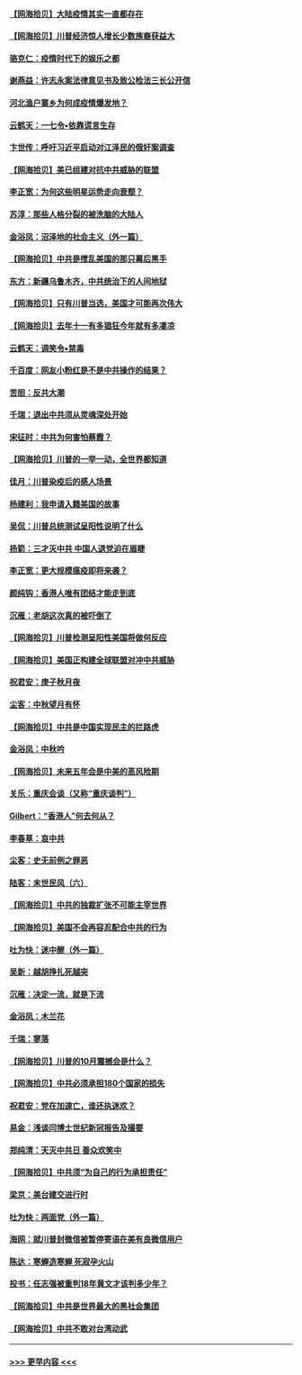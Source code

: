 #### [【网海拾贝】大陆疫情其实一直都存在](../pages/nsc993/n12473948.md?t=10141802) 
#### [【网海拾贝】川普经济惊人增长少数族裔获益大](../pages/nsc993/n12471565.md?t=10141802) 
#### [骆克仁：疫情时代下的娱乐之都](../pages/nsc993/n12471312.md?t=10141802) 
#### [谢燕益：许志永案法律意见书及致公检法三长公开信](../pages/nsc993/n12470870.md?t=10141802) 
#### [河北渔户寨乡为何成疫情爆发地？](../pages/nsc993/n12464936.md?t=10141802) 
#### [云鹤天：一七令▪依靠谎言生存](../pages/nsc993/n12470034.md?t=10141802) 
#### [卞世传：呼吁习近平启动对江泽民的俄奸案调查](../pages/nsc993/n12469722.md?t=10141802) 
#### [【网海拾贝】美已组建对抗中共威胁的联盟](../pages/nsc993/n12469018.md?t=10141802) 
#### [李正宽：为何这些明星运势走向衰颓？](../pages/nsc993/n12468730.md?t=10141802) 
#### [苏淳：那些人格分裂的被洗脑的大陆人](../pages/nsc993/n12467858.md?t=10141802) 
#### [金浴凤：沼泽地的社会主义（外一篇）](../pages/nsc993/n12467792.md?t=10141802) 
#### [【网海拾贝】中共是搅乱美国的那只幕后黑手](../pages/nsc993/n12467700.md?t=10141802) 
#### [东方：新疆乌鲁木齐，中共统治下的人间地狱](../pages/nsc993/n12466075.md?t=10141802) 
#### [【网海拾贝】只有川普当选，美国才可能再次伟大](../pages/nsc993/n12466013.md?t=10141802) 
#### [【网海拾贝】去年十一有多猖狂今年就有多凄凉](../pages/nsc993/n12463649.md?t=10141802) 
#### [云鹤天：调笑令▪禁毒](../pages/nsc993/n12462975.md?t=10141802) 
#### [千百度：网友小粉红是不是中共操作的结果？](../pages/nsc993/n12461025.md?t=10141802) 
#### [苦胆：反共大潮](../pages/nsc993/n12459469.md?t=10141802) 
#### [千瑞：退出中共须从灵魂深处开始](../pages/nsc993/n12459437.md?t=10141802) 
#### [宋征时：中共为何害怕蔡霞？](../pages/nsc993/n12459097.md?t=10141802) 
#### [【网海拾贝】川普的一举一动，全世界都知道](../pages/nsc993/n12458825.md?t=10141802) 
#### [佳月：川普染疫后的感人场景](../pages/nsc993/n12456994.md?t=10141802) 
#### [杨建利：我申请入籍美国的故事](../pages/nsc993/n12455635.md?t=10141802) 
#### [吴侃：川普总统测试呈阳性说明了什么](../pages/nsc993/n12451869.md?t=10141802) 
#### [扬箭：三才灭中共 中国人退党迫在眉睫](../pages/nsc993/n12451842.md?t=10141802) 
#### [李正宽：更大规模瘟疫即将来袭？](../pages/nsc993/n12451455.md?t=10141802) 
#### [颜纯钩：香港人唯有团结才能走到底](../pages/nsc993/n12450870.md?t=10141802) 
#### [沉雁：老胡这次真的被吓倒了](../pages/nsc993/n12449796.md?t=10141802) 
#### [【网海拾贝】川普检测呈阳性美国将做何反应](../pages/nsc993/n12449042.md?t=10141802) 
#### [【网海拾贝】美国正构建全球联盟对冲中共威胁](../pages/nsc993/n12446580.md?t=10141802) 
#### [祝君安：庚子秋月夜](../pages/nsc993/n12445870.md?t=10141802) 
#### [尘客：中秋望月有怀](../pages/nsc993/n12444632.md?t=10141802) 
#### [【网海拾贝】中共是中国实现民主的拦路虎](../pages/nsc993/n12443573.md?t=10141802) 
#### [金浴凤：中秋吟](../pages/nsc993/n12441773.md?t=10141802) 
#### [【网海拾贝】未来五年会是中美的高风险期](../pages/nsc993/n12440760.md?t=10141802) 
#### [关乐：重庆会谈（又称“重庆谈判”）](../pages/nsc993/n12437525.md?t=10141802) 
#### [Gilbert：“香港人”何去何从？](../pages/nsc993/n12435894.md?t=10141802) 
#### [李春草：哀中共](../pages/nsc993/n12435874.md?t=10141802) 
#### [尘客：史无前例之罪恶](../pages/nsc993/n12435762.md?t=10141802) 
#### [陆客：末世民风（六）](../pages/nsc993/n12435354.md?t=10141802) 
#### [【网海拾贝】中共的独裁扩张不可能主宰世界](../pages/nsc993/n12435151.md?t=10141802) 
#### [【网海拾贝】美国不会再容忍配合中共的行为](../pages/nsc993/n12433808.md?t=10141802) 
#### [吐为快：迷中醒（外一篇）](../pages/nsc993/n12433585.md?t=10141802) 
#### [吴新：越胡挣扎死越突](../pages/nsc993/n12433562.md?t=10141802) 
#### [沉雁：决定一流，就是下流](../pages/nsc993/n12432128.md?t=10141802) 
#### [金浴凤：木兰花](../pages/nsc993/n12432124.md?t=10141802) 
#### [千瑞：寥落](../pages/nsc993/n12432071.md?t=10141802) 
#### [【网海拾贝】川普的10月震撼会是什么？](../pages/nsc993/n12431624.md?t=10141802) 
#### [【网海拾贝】中共必须承担180个国家的损失](../pages/nsc993/n12428893.md?t=10141802) 
#### [祝君安：党在加速亡，谁还执迷欢？](../pages/nsc993/n12428652.md?t=10141802) 
#### [易金：浅谈闫博士世纪新冠报告及撮要](../pages/nsc993/n12426822.md?t=10141802) 
#### [郑纯清：天灭中共日 善众欢笑中](../pages/nsc993/n12426784.md?t=10141802) 
#### [【网海拾贝】中共须“为自己的行为承担责任”](../pages/nsc993/n12426067.md?t=10141802) 
#### [梁京：美台建交进行时](../pages/nsc993/n12424066.md?t=10141802) 
#### [吐为快：两面党（外一篇）](../pages/nsc993/n12424043.md?t=10141802) 
#### [海网：就川普封微信被暂停寄语在美有良微信用户](../pages/nsc993/n12424021.md?t=10141802) 
#### [陈达：寒蝉造寒蝉 死寂孕火山](../pages/nsc993/n12423958.md?t=10141802) 
#### [投书：任志强被重判18年黄文才该判多少年？](../pages/nsc993/n12423672.md?t=10141802) 
#### [【网海拾贝】中共是世界最大的黑社会集团](../pages/nsc993/n12423543.md?t=10141802) 
#### [【网海拾贝】中共不敢对台湾动武](../pages/nsc993/n12421418.md?t=10141802) 

----
#### [ >>> 更早内容 <<< ](../indexes/nsc993-earlier.md)
